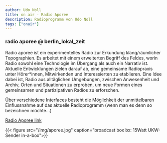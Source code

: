 ```yaml
---
author: Udo Noll
title: on air - Radio Aporee
description: Radioprogramm von Udo Noll
tags: ["onair"]
---
```


### radio aporee @ berlin_lokal_zeit

Radio aporee ist ein experimentelles Radio zur Erkundung klang/räumlicher Topographien. Es arbeitet mit einem erweiterten Begriff des Feldes, worin Radio sowohl eine Technologie im Übergang als auch ein Narrativ ist. Aktuelle Entwicklungen zielen darauf ab, eine gemeinsame Radiopraxis unter Hörer*innen, Mitwirkenden und Interessierten zu etablieren. Eine Idee dabei ist, Radio aus alltäglichen Umgebungen, zwischen Anwesenheit und Archiv, Orten und Situationen zu erproben, um neue Formen eines gemeinsamen und partizipativen Radios zu erforschen.

Über verschiedene Interfaces besteht die Möglichkeit der unmittelbaren Einflussnahme auf das aktuelle Radioprogramm (wenn man es denn so bezeichnen möchte...)

[Radio Aporee link](https://aporee.org/t/berlinlokalzeit/list.php)

{{< figure src="/img/aporee.jpg" caption="broadcast box bx: 15Watt UKW-Sender in-a-box">}}
